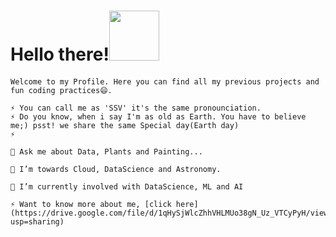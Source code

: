 # Hello there!<img src="https://media.giphy.com/media/Wj7lNjMNDxSmc/giphy.gif" width="80px" >

#### 
<p align="center">
  <samp>
    
    Welcome to my Profile. Here you can find all my previous projects and fun coding practices😄. 
    
    ⚡ You can call me as 'SSV' it's the same pronounciation.
    ⚡ Do you know, when i say I'm as old as Earth. You have to believe me;) psst! we share the same Special day(Earth day)
    ⚡ 
    
    💬 Ask me about Data, Plants and Painting...
    
    🔭 I’m towards Cloud, DataScience and Astronomy.
    
    🌱 I’m currently involved with DataScience, ML and AI
    
    ⚡ Want to know more about me, [click here](https://drive.google.com/file/d/1qHySjWlcZhhVHLMUo38gN_Uz_VTCyPyH/view?usp=sharing)
    
  </samp>
</p>

<!--
**yasaswiavula/yasaswiavula** is a ✨ _special_ ✨ repository because its `README.md` (this file) appears on your GitHub profile.


Here are some ideas to get you started:

- 🔭 I’m currently working on ...
- 🌱 I’m currently learning ...
- 👯 I’m looking to collaborate on ...
- 🤔 I’m looking for help with ...
- 💬 Ask me about ...
- 📫 How to reach me: ...
- 😄 Pronouns: ...
- ⚡ Fun fact: ...
-->


